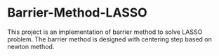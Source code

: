 # Barrier-Method-LASSO
This project is an implementation of barrier method to solve LASSO problem. The barrier method is designed with centering step based on newton method.
